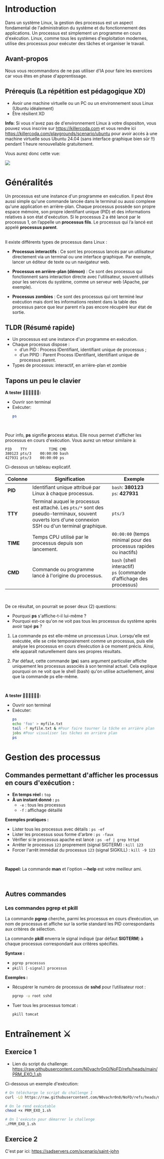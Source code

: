 # Introduction

Dans un système Linux, la gestion des processus est un aspect fondamental de l'administration du système et du fonctionnement des applications. Un processus est simplement un programme en cours d'exécution. Linux, comme tous les systèmes d'exploitation modernes, utilise des processus pour exécuter des tâches et organiser le travail.

## Avant-propos

Nous vous recommandons de ne pas utiliser d'IA pour faire les exercices car vous êtes en phase d'apprentissage.

## Prérequis (La répétition est pédagogique XD)

* Avoir une machine virtuelle ou un PC ou un environnement sous Linux (Ubuntu idéalement)
* Être résilient XD

**Info:** Si vous n'avez pas de d'environnement Linux à votre dispositon, vous pouvez vous inscrire sur https://killercoda.com et vous rendre ici https://killercoda.com/playgrounds/scenario/ubuntu pour avoir accès à une machine virtuelle sous Ubuntu 24.04 (sans interface graphique bien sûr !!) pendant 1 heure renouvellable gratuitement.

Vous aurez donc cette vue:

![](./pictures/killerkoda_vm.png)


# Généralités 

Un processus est une instance d'un programme en exécution. Il peut être aussi simple qu'une commande lancée dans le terminal ou aussi complexe qu'une application en arrière-plan. Chaque processus possède son propre espace mémoire, son propre identifiant unique (PID) et des informations relatives à son état d'exécution. Si le processus 2 a été lancé par le processus 1, on l’appelle un **processus fils**. Le processus qui l’a lancé est appelé **processus parent**.

<br>
Il existe différents types de processus dans Linux :

* **Processus interactifs** : Ce sont les processus lancés par un utilisateur directement via un terminal ou une interface graphique. Par exemple, lancer un éditeur de texte ou un navigateur web.

* **Processus en arrière-plan (démon)** : Ce sont des processus qui fonctionnent sans interaction directe avec l'utilisateur, souvent utilisés pour les services du système, comme un serveur web (Apache, par exemple).

* **Processus zombies** : Ce sont des processus qui ont terminé leur exécution mais dont les informations restent dans la table des processus parce que leur parent n’a pas encore récupéré leur état de sortie.


## TLDR (Résumé rapide)

* Un processus est une instance d'un programme en exécution.
* Chaque processus dispose :
    * d’un PID : Process IDentifiant, identifiant unique de processus ;
    * d’un PPID : Parent Process IDentifiant, identifiant unique de processus parent.
* Types de processus: interactif, en arrière-plan et zombie


## Tapons un peu le clavier

**A tester 👨🏾‍💻👩🏾‍💻:**
- Ouvrir son terminal
- Exécuter: 
  ```bash
  ps
  ```

<br>

Pour info, **ps** signifie **p**rocess **s**tatus. Elle nous permet d'afficher les processus en cours d'exécution.
Vous aurez un retour similaire à: 

```
PID    TTY          TIME CMD
380123 pts/3    00:00:00 bash
427931 pts/3    00:00:00 ps
```

Ci-dessous un tableau explicatif.

| Colonne | Signification | Exemple |
|---------|---------------|---------|
| **PID** | Identifiant unique attribué par Linux à chaque processus. | `bash`: **380123**<br>`ps`: **427931** |
| **TTY** | Terminal auquel le processus est attaché. Les `pts/*` sont des pseudo-terminaux, souvent ouverts lors d'une connexion SSH ou d'un terminal graphique. | `pts/3` |
| **TIME** | Temps CPU utilisé par le processus depuis son lancement. | `00:00:00` (temps minimal pour des processus rapides ou inactifs) |
| **CMD** | Commande ou programme lancé à l'origine du processus. | `bash` (shell interactif)<br>`ps` (commande d'affichage des processus) |


<br>

De ce résultat, on pourrait se poser deux (2) questions:
* Pourquoi **ps** s'affiche-t-il lui-même ? 
* Pourquoi est-ce qu'on ne voit pas tous les processus du système après avoir tapé **ps** ?

1. La commande ps est elle-même un processus Linux. Lorsqu'elle est exécutée, elle se crée temporairement comme un processus, puis elle analyse les processus en cours d’exécution à ce moment précis. Ainsi, elle apparaît naturellement dans ses propres résultats.

2. Par défaut, cette commande (**ps**) sans argument particulier affiche uniquement les processus associés à son terminal actuel. Cela explique pourquoi on ne voit que le shell (bash) qu'on utilise actuellement, ainsi que la commande ps elle-même.

<br>

**A tester 👨🏾‍💻👩🏾‍💻:**
- Ouvrir son terminal
- Exécuter: 
  ```bash
  ps
  echo 'foo' > myfile.txt
  tail -f myfile.txt & #Pour faire tourner la tâche en arrière plan
  jobs #Pour visualiser les tâches en arrière plan
  ps
  ```

# Gestion des processus

## Commandes permettant d'afficher les processus en cours d'exécution :

- **En temps réel :** `top`  
- **À un instant donné :** `ps`  
  - `-e` : tous les processus  
  - `-f` : affichage détaillé  

**Exemples pratiques :**  

- Lister tous les processus avec détails : `ps -ef`  
- Lister les processus sous forme d'arbre : `ps -faux`  
- Vérifier si le processus apache est lancé : `ps -ef | grep httpd`  
- Arrêter le processus `123` proprement (signal SIGTERM) : `kill 123`  
- Forcer l'arrêt immédiat du processus `123` (signal SIGKILL) : `kill -9 123`

<br>

**Rappel:** La commande **man** et l'option **--help** est votre meilleur ami.

<br>

## Autres commandes

### Les commandes pgrep et pkill

La commande **pgrep** cherche, parmi les processus en cours d’exécution, un nom de processus et affiche sur la sortie standard les PID correspondants aux critères de sélection.

La commande **pkill** enverra le signal indiqué (par défaut **SIGTERM**) à chaque processus correspondant aux critères spécifiés.

**Syntaxe :**

- `pgrep processus`  
- `pkill [-signal] processus`

**Exemples :**

- Récupérer le numéro de processus de **sshd** pour l’utilisateur root :  
  ```bash
  pgrep -u root sshd
- Tuer tous les processus tomcat :
    ```bash
    pkill tomcat
    ```

# Entraînement ⚔️

## Exercice 1

* Lien du script du challenge: https://raw.githubusercontent.com/N0vachr0n0/NoFD/refs/heads/main/PRM_EXO_1.sh

Ci-dessous un exemple d'exécution:

```bash
# On télécharge le script du challenge 1
curl -LO https://raw.githubusercontent.com/N0vachr0n0/NoFD/refs/heads/main/PRM_EXO_1.sh

# On le rend exécutable
chmod +x PRM_EXO_1.sh

# On l'exécute pour démarrer le challenge
./PRM_EXO_1.sh
```

## Exercice 2

C'est par ici: https://sadservers.com/scenario/saint-john